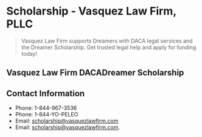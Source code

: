 # Scholarship - Vasquez Law Firm, PLLC

> Vasquez Law Firm supports Dreamers with DACA legal services and the Dreamer Scholarship. Get trusted legal help and apply for funding today!

## Vasquez Law Firm DACADreamer Scholarship

## Contact Information

- Phone: 1-844-967-3536
- Phone: 1-844-YO-PELEO
- Email: scholarship@vasquezlawfirm.com
- Email: scholarship@vasquezlawfirm.com.
